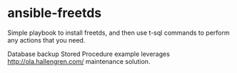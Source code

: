 # ansible-freetds

Simple playbook to install freetds, and then use t-sql commands to perform any actions that you need.

Database backup Stored Procedure example leverages http://ola.hallengren.com/ maintenance solution.